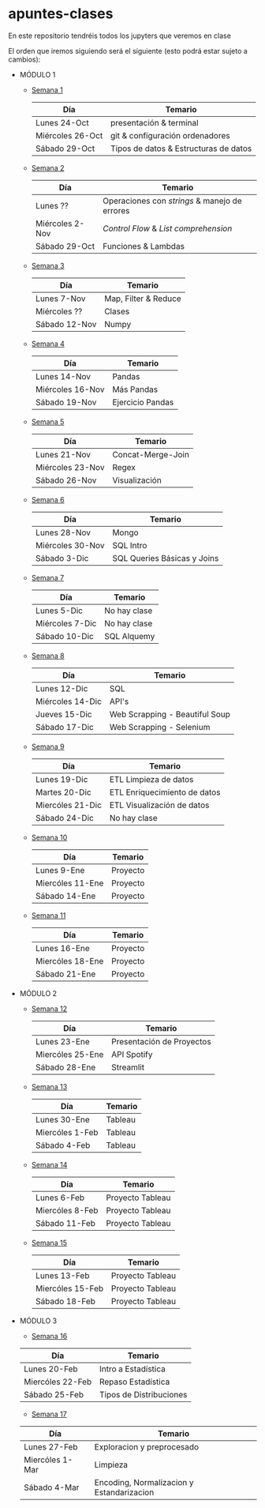 # apuntes-clases
En este repositorio tendréis todos los jupyters que veremos en clase


El orden que iremos siguiendo será el siguiente (esto podrá estar sujeto a cambios):


- MÓDULO 1

  - [Semana 1](https://github.com/Ironhack-Data-Madrid-PartTime-Oct22/apuntes-clases/tree/main/semana-1)

    | Día  |  Temario |  
    |---|---|
    | Lunes 24-Oct  |  presentación & terminal |   
    | Miércoles 26-Oct  |  git & configuración ordenadores |   
    | Sábado 29-Oct  | Tipos de datos & Estructuras de datos  |  

  - [Semana 2](https://github.com/Ironhack-Data-Madrid-PartTime-Oct22/apuntes-clases/tree/main/semana-2)

    | Día  |  Temario |  
    |---|---|
    | Lunes ??  |  Operaciones con *strings* & manejo de errores |   
    | Miércoles 2-Nov  | *Control Flow* & *List comprehension* |   
    | Sábado 29-Oct  | Funciones & Lambdas  |  

  - [Semana 3](https://github.com/Ironhack-Data-Madrid-PartTime-Oct22/apuntes-clases/tree/main/semana-3)

    | Día  |  Temario |  
    |---|---|
    | Lunes 7-Nov |  Map, Filter & Reduce |   
    | Miércoles ??  | Clases|   
    | Sábado 12-Nov | Numpy  |  


  - [Semana 4](https://github.com/Ironhack-Data-Madrid-PartTime-Oct22/apuntes-clases/tree/main/semana-4)

    | Día  |  Temario |  
    |---|---|
    | Lunes 14-Nov| Pandas |   
    | Miércoles 16-Nov | Más Pandas|   
    | Sábado 19-Nov | Ejercicio Pandas  |  

  - [Semana 5](https://github.com/Ironhack-Data-Madrid-PartTime-Oct22/apuntes-clases/tree/main/semana-5)

    | Día  |  Temario |  
    |---|---|
    | Lunes 21-Nov| Concat-Merge-Join |   
    | Miércoles 23-Nov | Regex|   
    | Sábado 26-Nov | Visualización  |  

  - [Semana 6](https://github.com/Ironhack-Data-Madrid-PartTime-Oct22/apuntes-clases/tree/main/semana-6)

    | Día  |  Temario |  
    |---|---|
    | Lunes 28-Nov| Mongo |   
    | Miércoles 30-Nov | SQL Intro|   
    | Sábado 3-Dic | SQL Queries Básicas y Joins |  

  - [Semana 7](https://github.com/Ironhack-Data-Madrid-PartTime-Oct22/apuntes-clases/tree/main/semana-7)

    | Día  |  Temario |  
    |---|---|
    | Lunes 5-Dic| No hay clase |   
    | Miércoles 7-Dic | No hay clase|   
    | Sábado 10-Dic | SQL Alquemy  |  

  - [Semana 8](https://github.com/Ironhack-Data-Madrid-PartTime-Oct22/apuntes-clases/tree/main/semana-8)

    | Día  |  Temario |  
    |---|---|
    | Lunes 12-Dic| SQL |   
    | Miércoles 14-Dic | API's|
    | Jueves 15-Dic | Web Scrapping - Beautiful Soup|     
    | Sábado 17-Dic | Web Scrapping - Selenium  |  

  - [Semana 9](https://github.com/Ironhack-Data-Madrid-PartTime-Oct22/apuntes-clases/tree/main/semana-9)

    | Día  |  Temario |  
    |---|---|
    | Lunes 19-Dic| ETL Limpieza de datos |   
    | Martes 20-Dic | ETL Enriquecimiento de datos|
    | Miercóles 21-Dic | ETL Visualización de datos|     
    | Sábado 24-Dic | No hay clase  |  


  - [Semana 10]()

    | Día  |  Temario |  
    |---|---|
    | Lunes 9-Ene| Proyecto |   
    | Miercóles 11-Ene| Proyecto|     
    | Sábado 14-Ene | Proyecto  | 

  - [Semana 11]()
    
    | Día  |  Temario |  
    |---|---|
    | Lunes 16-Ene| Proyecto |   
    | Miercóles 18-Ene| Proyecto|     
    | Sábado 21-Ene | Proyecto  | 

- MÓDULO 2
  - [Semana 12](https://github.com/Ironhack-Data-Madrid-PartTime-Oct22/apuntes-clases/tree/main/semana-12/Streamlit)
    
    | Día  |  Temario |  
    |---|---|
    | Lunes 23-Ene| Presentación de Proyectos |   
    | Miercóles 25-Ene| API Spotify|     
    | Sábado 28-Ene | Streamlit  | 

  - [Semana 13]()
    
    | Día  |  Temario |  
    |---|---|
    | Lunes 30-Ene| Tableau |   
    | Miercóles 1-Feb| Tableau|     
    | Sábado 4-Feb | Tableau  | 

  - [Semana 14]()
    
    | Día  |  Temario |  
    |---|---|
    | Lunes 6-Feb| Proyecto Tableau |   
    | Miercóles 8-Feb| Proyecto Tableau|     
    | Sábado 11-Feb | Proyecto Tableau  | 

  - [Semana 15]()
    
    | Día  |  Temario |  
    |---|---|
    | Lunes 13-Feb| Proyecto Tableau |   
    | Miercóles 15-Feb| Proyecto Tableau|     
    | Sábado 18-Feb | Proyecto Tableau  | 

- MÓDULO 3
  
   - [Semana 16](https://github.com/Ironhack-Data-Madrid-PartTime-Oct22/apuntes-clases/tree/main/semana-16)
    
    | Día  |  Temario |  
    |---|---|
    | Lunes 20-Feb| Intro a Estadística |   
    | Miercóles 22-Feb| Repaso Estadística|     
    | Sábado 25-Feb | Tipos de Distribuciones  |
    
    
   - [Semana 17](https://github.com/Ironhack-Data-Madrid-PartTime-Oct22/apuntes-clases/tree/main/semana-17)
    
    | Día  |  Temario |  
    |---|---|
    | Lunes 27-Feb| Exploracion y preprocesado |   
    | Miercóles 1-Mar| Limpieza |     
    | Sábado 4-Mar | Encoding, Normalizacion y Estandarizacion  |
  
